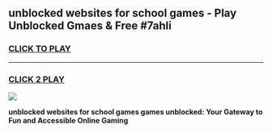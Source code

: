
## unblocked websites for school games - Play Unblocked Gmaes & Free #7ahli
<h3>
<a href="https://news.freeplayer.one?title=unblocked_websites_for_school_games&ref=26F">CLICK TO PLAY</a></h3>
<hr>

<h3>
<a href="https://news.freeplayer.one?title=unblocked_websites_for_school_games&ref=26F">CLICK 2 PLAY</a>
  
</h3>

<a href="https://news.freeplayer.one?title=unblocked_websites_for_school_games&ref=26F/"><img src="https://clearcache.store/games.png"></a>


**unblocked websites for school games games unblocked: Your Gateway to Fun and Accessible Online Gaming**
